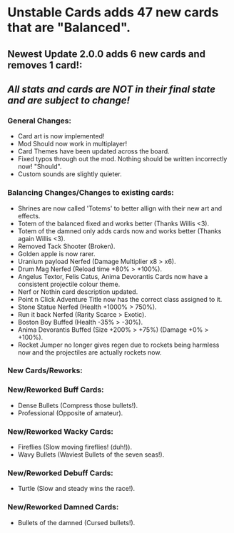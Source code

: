 # Unstable Cards adds 47 new cards that are "Balanced".

## Newest Update 2.0.0 adds 6 new cards and removes 1 card!:
## *All stats and cards are NOT in their final state and are subject to change!*
### General Changes:

- Card art is now implemented!
- Mod Should now work in multiplayer!
- Card Themes have been updated across the board.
- Fixed typos through out the mod. Nothing should be written incorrectly now! "Should".
- Custom sounds are slightly quieter.

### Balancing Changes/Changes to existing cards:

- Shrines are now called 'Totems' to better allign with their new art and effects.
- Totem of the balanced fixed and works better (Thanks Willis <3).
- Totem of the damned only adds cards now and works better (Thanks again Willis <3).
- Removed Tack Shooter (Broken).
- Golden apple is now rarer.
- Uranium payload Nerfed (Damage Multiplier x8 > x6).
- Drum Mag Nerfed (Reload time +80% > +100%).
- Angelus Textor, Felis Catus, Anima Devorantis Cards now have a consistent projectile colour theme.
- Nerf or Nothin card description updated.
- Point n Click Adventure Title now has the correct class assigned to it.
- Stone Statue Nerfed (Health +1000% > 750%).
- Run it back Nerfed (Rarity Scarce > Exotic).
- Boston Boy Buffed (Health -35% > -30%).
- Anima Devorantis Buffed (Size +200% > +75%) (Damage +0% > +100%).
- Rocket Jumper no longer gives regen due to rockets being harmless now and the projectiles are actually rockets now.

### New Cards/Reworks:

### New/Reworked Buff Cards:
- Dense Bullets (Compress those bullets!).
- Professional (Opposite of amateur).

### New/Reworked Wacky Cards:
- Fireflies (Slow moving fireflies! (duh!)).
- Wavy Bullets (Waviest Bullets of the seven seas!).

### New/Reworked Debuff Cards:
- Turtle (Slow and steady wins the race!).

### New/Reworked Damned Cards:
- Bullets of the damned (Cursed bullets!).
